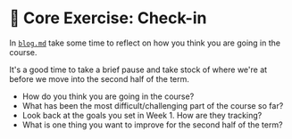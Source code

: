 # 🍩 Core Exercise: Check-in

In [`blog.md`](/blog.md) take some time to reflect on how you think you are going in the course.

It's a good time to take a brief pause and take stock of where we're at before we move into the second half of the term.

- How do you think you are going in the course?
- What has been the most difficult/challenging part of the course so far?
- Look back at the goals you set in Week 1. How are they tracking?
- What is one thing you want to improve for the second half of the term?
